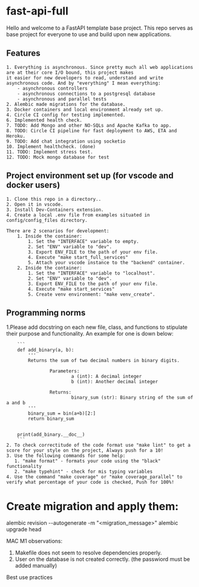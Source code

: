 # fast-api-full
Hello and welcome to a FastAPI template base project.
This repo serves as base project for everyone to use and build upon
new applications.

## Features

    1. Everything is asynchronous. Since pretty much all web applications are at their core I/O bound, this project makes
    it easier for new developers to read, understand and write
    asynchronous code. And by "everything" I mean everything:
        - asynchronous controllers
        - asynchronous connections to a postgresql database
        - asynchronous and parallel tests
    2. Alembic made migrations for the database.
    3. Docker containers and local environment already set up.
    4. Circle CI config for testing implemented.
    6. Implemented health check.
    7. TODO: Add Mongo and other NO-SQLs and Apache Kafka to app.
    8. TODO: Circle CI pipeline for fast deployment to AWS, ETA and Heroku.
    9. TODO: Add chat integration using socketio
    10. Implement healthcheck. (done)
    11. TODO: Implement stress test.
    12. TODO: Mock mongo database for test


## Project environment set up (for vscode and docker users)


    1. Clone this repo in a directory..
    2. Open it in vscode.
    3. Install Dev-Containers extension.
    4. Create a local .env file from examples situated in config/config_files directory.

    There are 2 scenarios for development:
        1. Inside the container:
            1. Set the "INTERFACE" variable to empty.
            2. Set "ENV" variable to "dev".
            3. Export ENV_FILE to the path of your env file.
            4. Execute "make start_full_services"
            5. Attach your vscode instance to the "backend" container.
        2. Inside the container:
            1. Set the "INTERFACE" variable to "localhost".
            2. Set "ENV" variable to "dev".
            3. Export ENV_FILE to the path of your env file.
            4. Execute "make start_services"
            5. Create venv environment: "make venv_create".

## Programming norms

   1.Please add docstring on each new file, class, and functions to stipulate their purpose and functionality.
   An example for one is down below:

        ```
        def add_binary(a, b):
            '''
            Returns the sum of two decimal numbers in binary digits.

                    Parameters:
                            a (int): A decimal integer
                            b (int): Another decimal integer

                    Returns:
                            binary_sum (str): Binary string of the sum of a and b
            '''
            binary_sum = bin(a+b)[2:]
            return binary_sum


        print(add_binary.__doc__)
        ```
    2. To check correctitude of the code format use "make lint" to get a score for your style on the project, Always push for a 10!
    3. Use the following commands for some help:
       1. "make format" - formats your code using the "black" functionality
       2. "make typehint" - check for mis typing variables
    4. Use the command "make coverage" or "make coverage_parallel" to
    verify what percentage of your code is checked, Push for 100%!

# Create migration and apply them:

alembic revision --autogenerate -m "<migration_message>"
alembic upgrade head


MAC M1 observations:
 1. Makefile does not seem to resolve dependencies properly.
 2. User on the database is not created correctly.
    (the passwiord must be added manually)

Best use practices
